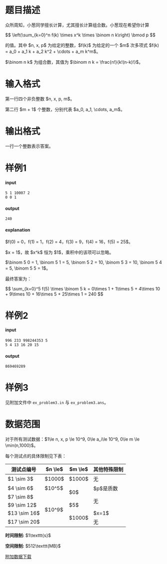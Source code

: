 # 题目描述

<p>众所周知，小葱同学擅长计算，尤其擅长计算组合数。小葱现在希望你计算</p>
<p>$$
\left(\sum_{k=0}^n f(k) \times x^k \times \binom n k\right) \bmod p
$$</p>
<p>的值。其中 $n, x, p$ 为给定的整数，$f(k)$ 为给定的一个 $m$ 次多项式 $f(k) = a_0 + a_1 k + a_2 k^2 + \cdots + a_m k^m$。</p>
<p>$\binom n k$ 为组合数，其值为 $\binom n k = \frac{n!}{k!(n-k)!}$。</p>

# 输入格式


<p>第一行四个非负整数 $n, x, p, m$。</p>
<p>第二行 $m + 1$ 个整数，分别代表 $a_0, a_1, \cdots, a_m$。</p>

# 输出格式


<p>一行一个整数表示答案。</p>

# 样例1


<h4>input</h4>
<pre><code class="sh_plain">5 1 10007 2
0 0 1</code></pre>
<h4>output</h4>
<pre><code class="sh_plain">240</code></pre>
<h4>explanation</h4>
<p>$f(0) = 0，f(1) = 1，f(2) = 4，f(3) = 9，f(4) = 16，f(5) = 25$。</p>
<p>$x = 1$，故 $x^k$ 恒为 $1$，乘积中的该项可以忽略。</p>
<p>$\binom 5 0 = 1, \binom 5 1 = 5, \binom 5 2 = 10, \binom 5 3 = 10, \binom 5 4 = 5, \binom 5 5 = 1$。</p>
<p>最终答案为：</p>
<p>$$
\sum_{k=0}^5 f(5) \times \binom 5 k = 0\times 1 + 1\times 5 + 4\times 10 + 9\times 10 + 16\times 5 + 25\times 1 = 240
$$</p>

# 样例2


<h4>input</h4>
<pre><code class="sh_plain">996 233 998244353 5
5 4 13 16 20 15</code></pre>
<h4>output</h4>
<pre><code class="sh_plain">869469289</code></pre>

# 样例3


<p>见附加文件中 <code>ex_problem3.in</code> 与 <code>ex_problem3.ans</code>。</p>

# 数据范围


<p>对于所有测试数据：$1\le n, x, p \le 10^9, 0\le a_i\le 10^9, 0\le m \le \min(n,1000)$。</p>
<p>每个测试点的具体限制见下表：</p>
<div class="table-responsive">
    <table class="table table-bordered table-text-center table-vertical-middle"><thead><tr><th>测试点编号</th><th>$n \le$</th><th>$m \le$</th><th>其他特殊限制</th></tr></thead><tbody><tr><td>$1 \sim 3$</td><td>$1000$</td><td>$1000$</td><td>无</td></tr><tr><td>$4 \sim 6$</td><td>$10^5$</td><td rowspan="2">$0$</td><td>$p$是质数</td></tr><tr><td>$7 \sim 8$</td><td rowspan="4">$10^9$</td><td rowspan="2">无</td></tr><tr><td>$9 \sim 12$</td><td>$5$</td></tr><tr><td>$13 \sim 16$</td><td rowspan="2">$1000$</td><td>$x=1$</td></tr><tr><td>$17 \sim 20$</td><td>无</td></tr></tbody></table></div>

<p><strong>时间限制:</strong> $1\texttt{s}$</p>
<p><strong>空间限制:</strong> $512\texttt{MB}$</p>
<p><a href="http://uoj.ac/download.php?type=problem&amp;id=540">附加数据下载</a></p>
